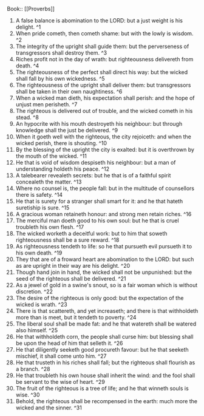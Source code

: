 Book:: [[Proverbs]]
 1. A false balance is abomination to the LORD: but a just weight is his delight. ^1
 2. When pride cometh, then cometh shame: but with the lowly is wisdom. ^2
 3. The integrity of the upright shall guide them: but the perverseness of transgressors shall destroy them. ^3
 4. Riches profit not in the day of wrath: but righteousness delivereth from death. ^4
 5. The righteousness of the perfect shall direct his way: but the wicked shall fall by his own wickedness. ^5
 6. The righteousness of the upright shall deliver them: but transgressors shall be taken in their own naughtiness. ^6
 7. When a wicked man dieth, his expectation shall perish: and the hope of unjust men perisheth. ^7
 8. The righteous is delivered out of trouble, and the wicked cometh in his stead. ^8
 9. An hypocrite with his mouth destroyeth his neighbour: but through knowledge shall the just be delivered. ^9
 10. When it goeth well with the righteous, the city rejoiceth: and when the wicked perish, there is shouting. ^10
 11. By the blessing of the upright the city is exalted: but it is overthrown by the mouth of the wicked. ^11
 12. He that is void of wisdom despiseth his neighbour: but a man of understanding holdeth his peace. ^12
 13. A talebearer revealeth secrets: but he that is of a faithful spirit concealeth the matter. ^13
 14. Where no counsel is, the people fall: but in the multitude of counsellors there is safety. ^14
 15. He that is surety for a stranger shall smart for it: and he that hateth suretiship is sure. ^15
 16. A gracious woman retaineth honour: and strong men retain riches. ^16
 17. The merciful man doeth good to his own soul: but he that is cruel troubleth his own flesh. ^17
 18. The wicked worketh a deceitful work: but to him that soweth righteousness shall be a sure reward. ^18
 19. As righteousness tendeth to life: so he that pursueth evil pursueth it to his own death. ^19
 20. They that are of a froward heart are abomination to the LORD: but such as are upright in their way are his delight. ^20
 21. Though hand join in hand, the wicked shall not be unpunished: but the seed of the righteous shall be delivered. ^21
 22. As a jewel of gold in a swine's snout, so is a fair woman which is without discretion. ^22
 23. The desire of the righteous is only good: but the expectation of the wicked is wrath. ^23
 24. There is that scattereth, and yet increaseth; and there is that withholdeth more than is meet, but it tendeth to poverty. ^24
 25. The liberal soul shall be made fat: and he that watereth shall be watered also himself. ^25
 26. He that withholdeth corn, the people shall curse him: but blessing shall be upon the head of him that selleth it. ^26
 27. He that diligently seeketh good procureth favour: but he that seeketh mischief, it shall come unto him. ^27
 28. He that trusteth in his riches shall fall; but the righteous shall flourish as a branch. ^28
 29. He that troubleth his own house shall inherit the wind: and the fool shall be servant to the wise of heart. ^29
 30. The fruit of the righteous is a tree of life; and he that winneth souls is wise. ^30
 31. Behold, the righteous shall be recompensed in the earth: much more the wicked and the sinner. ^31
